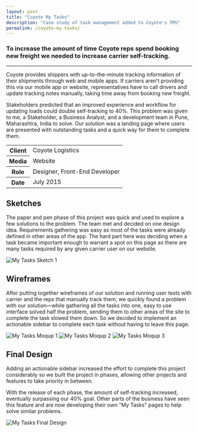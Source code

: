 ```yaml
---
layout: post
title: "Coyote My Tasks"
description: "Case study of task management added to Coyote's TMS"
permalink: /coyote-my-tasks/
---
```


<section class="border-bottom-gray">
	<div class="grid-frame soft-sides hard@md">
		<div class="grid">
			<div class="grid-cell soft-triple-top soft-sides soft-triple-sides@md soft-triple-bottom@md 2/3@md">
				<h3 class="push-half-top">To increase the amount of time Coyote reps spend booking new freight we needed to increase carrier self-tracking.</h3>
				<hr>
				<p>Coyote provides shippers with up-to-the-minute tracking information of their shipments through web and mobile apps. If carriers aren't providing this via our mobile app or website, representatives have to call drivers and update tracking notes manually, taking time away from booking new freight.</p>
				<p>Stakeholders predicted that an improved experience and workflow for updating loads could double self-tracking to 40%. This problem was given to me, a Stakeholder, a Business Analyst, and a development team in Pune, Maharashtra, India to solve. Our solution was a landing page where users are presented with outstanding tasks and a quick way for them to complete them.</p>
			</div>
			<div class="grid-cell soft-sides soft-triple-bottom soft-double-top soft-triple-sides@md soft-triple-top@md 1/3@md">
				<table>
					<tbody>
						<tr>
							<th>Client</th>
							<td>Coyote Logistics</td>
						</tr>
						<tr>
							<th>Media</th>
							<td>Website</td>
						</tr>
						<tr>
							<th>Role</th>
							<td>Designer, Front-End Developer</td>
						</tr>
						<tr>
							<th>Date</th>
							<td>July 2015</td>
						</tr>
					</tbody>
				</table>
			</div>
		</div>
	</div>
</section>
<section class="bg-silver-half@md border-bottom-gray border-none@md">
	<div class="grid-frame soft-sides hard@md">
		<div class="grid">
			<div class="grid-cell soft-sides soft-triple-ends soft-triple-sides@md soft-triple-bottom@md 1/3@md">
				<h2>Sketches</h2>
				<p>The paper and pen phase of this project was quick and used to explore a few solutions to the problem. The team met and decided on one design idea. Requirements gathering was easy as most of the tasks were already defined in other areas of the app. The hard part here was deciding when a task became important enough to warrant a spot on this page as there are many tasks required by any given carrier user on our website.</p>
			</div>
			<div class="grid-cell soft-double-top soft-triple-bottom soft-sides soft-triple-sides@md soft-triple-top@md bg-silver@md border-left-gray@md 2/3@md">
				<img class="project-img flush-bottom" src="https://jessetrippecdn.appspot.com/images/my-tasks-sketch-1.jpg" alt="My Tasks Sketch 1">
			</div>
		</div>
	</div>
</section>
<section class="bg-silver-half@md border-bottom-gray border-none@md">
	<div class="grid-frame soft-sides hard@md">
		<div class="grid">
			<div class="grid-cell soft-sides soft-triple-ends soft-triple-sides@md soft-triple-bottom@md 1/3@md">
				<h2>Wireframes</h2>
				<p>After putting together wireframes of our solution and running user tests with carrier and the reps that manually track them, we quickly found a problem with our solution—while gathering all the tasks into one, easy to use interface solved half the problem, sending them to other areas of the site to complete the task slowed them down. So we decided to implement an actionable sidebar to complete each task without having to leave this page.</p>
			</div>
			<div class="grid-cell soft-double-top soft-triple-bottom soft-sides soft-triple@md bg-silver@md border-left-gray@md 2/3@md">
				<img class="project-img" src="https://jessetrippecdn.appspot.com/images/my-tasks-moqup-0.png" alt="My Tasks Moqup 1">
				<img class="project-img" src="https://jessetrippecdn.appspot.com/images/my-tasks-moqup-1.png" alt="My Tasks Moqup 2">
				<img class="project-img flush-bottom" src="https://jessetrippecdn.appspot.com/images/my-tasks-moqup-2.png" alt="My Tasks Moqup 3">
			</div>
		</div>
	</div>
</section>
<section class="bg-silver-half@md border-bottom-gray">
	<div class="grid-frame soft-sides hard@md">
		<div class="grid">
			<div class="grid-cell soft-sides soft-triple-ends soft-triple-sides@md soft-triple-bottom@md 1/3@md">
				<h2>Final Design</h2>
				<p>Adding an actionable sidebar increased the effort to complete this project considerably so we built the project in phases, allowing other projects and features to take priority in between.</p>
				<p>With the release of each phase, the amount of self-tracking increased, eventually surpassing our 40% goal. Other parts of the business have seen this feature and are now developing their own "My Tasks" pages to help solve similar problems.</p>
			</div>
			<div class="grid-cell soft-double-top soft-triple-bottom soft-sides soft-triple-bottom@md soft-triple-sides@md soft-triple-top@md 2/3@md bg-silver@md border-left-gray@md">
				<img class="project-img flush-bottom" src="https://jessetrippecdn.appspot.com/images/my-tasks-1.png" alt="My Tasks Final Design">
			</div>
		</div>
	</div>
</section>
